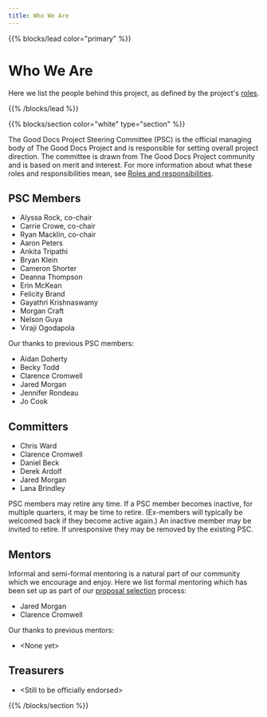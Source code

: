 ```yaml
---
title: Who We Are
---
```


{{% blocks/lead color="primary" %}}

# Who We Are

Here we list the people behind this project, as defined by the project's [roles](/roles).

{{% /blocks/lead %}}

{{% blocks/section color="white" type="section" %}}

The Good Docs Project Steering Committee (PSC) is the official managing body of The Good Docs Project and is responsible for setting overall project direction.
The committee is drawn from The Good Docs Project community and is based on merit and interest.
For more information about what these roles and responsibilities mean, see [Roles and responsibilities](/roles).

## PSC Members

-   Alyssa Rock, co-chair
-   Carrie Crowe, co-chair
-   Ryan Macklin, co-chair
-   Aaron Peters
-   Ankita Tripathi
-   Bryan Klein
-   Cameron Shorter
-   Deanna Thompson
-   Erin McKean
-   Felicity Brand
-   Gayathri Krishnaswamy
-   Morgan Craft
-   Nelson Guya
-   Viraji Ogodapola

Our thanks to previous PSC members:

- Aidan Doherty
- Becky Todd
- Clarence Cromwell
- Jared Morgan
- Jennifer Rondeau
- Jo Cook

## Committers

-   Chris Ward
-   Clarence Cromwell
-   Daniel Beck
-   Derek Ardolf
-   Jared Morgan
-   Lana Brindley

PSC members may retire any time. If a PSC member becomes inactive, for multiple quarters, it may be time to retire. (Ex-members will typically be welcomed back if they become active again.) An inactive member may be invited to retire. If unresponsive they may be removed by the existing PSC.

## Mentors

Informal and semi-formal mentoring is a natural part of our community which we encourage and enjoy.
Here we list formal mentoring which has been set up as part of our [proposal selection](/proposal-selection) process:

- Jared Morgan
- Clarence Cromwell

Our thanks to previous mentors:

- \<None yet\>

## Treasurers

- \<Still to be officially endorsed\>

{{% /blocks/section %}}
